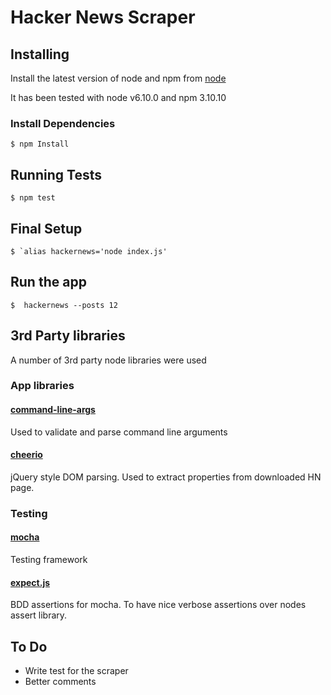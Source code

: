 # Hacker News Scraper

## Installing
Install the latest version of node and npm from [node](https://nodejs.org/en/)

It has been tested with node v6.10.0 and npm 3.10.10

### Install Dependencies

    $ npm Install

## Running Tests

    $ npm test

## Final Setup
    $ `alias hackernews='node index.js'

## Run the app
    $  hackernews --posts 12

## 3rd Party libraries
A number of 3rd party node libraries were used 

### App libraries

#### [command-line-args](https://www.npmjs.com/package/command-line-args) 
Used to validate and parse command line arguments 

#### [cheerio](https://www.npmjs.com/package/cheerio) 
jQuery style DOM parsing. Used to extract properties from downloaded HN page.

### Testing

#### [mocha](https://www.npmjs.com/package/mocha) 
Testing framework

#### [expect.js](https://www.npmjs.com/package/expect.js) 
BDD assertions for mocha. To have nice verbose assertions over nodes assert library.


## To Do
* Write test for the scraper
* Better comments